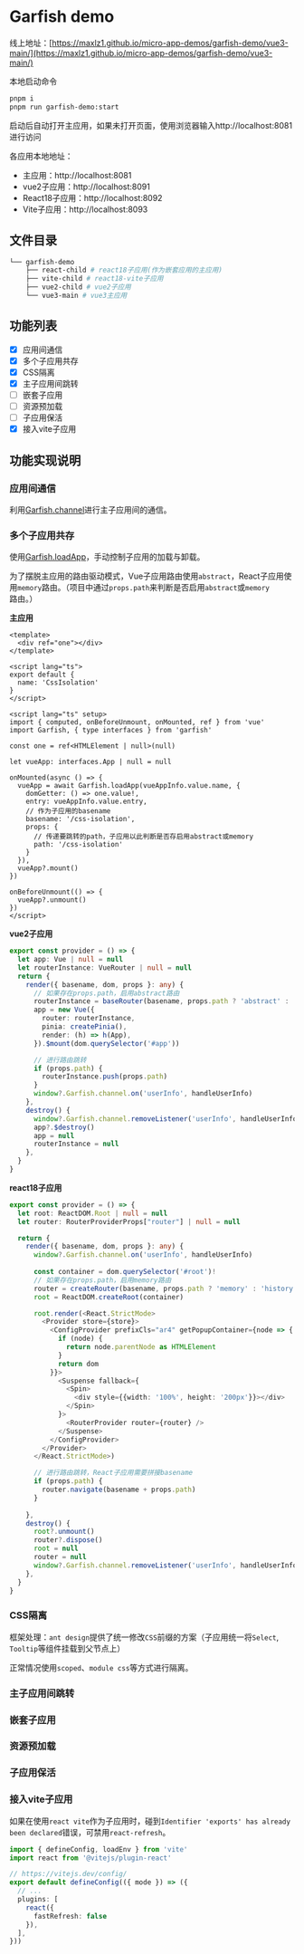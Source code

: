 # Garfish demo

线上地址：[https://maxlz1.github.io/micro-app-demos/garfish-demo/vue3-main/](https://maxlz1.github.io/micro-app-demos/garfish-demo/vue3-main/)

本地启动命令
```bash
pnpm i
pnpm run garfish-demo:start
```

启动后自动打开主应用，如果未打开页面，使用浏览器输入http://localhost:8081进行访问

各应用本地地址：
- 主应用：http://localhost:8081
- vue2子应用：http://localhost:8091
- React18子应用：http://localhost:8092
- Vite子应用：http://localhost:8093


## 文件目录

```bash
└── garfish-demo
    ├── react-child # react18子应用(作为嵌套应用的主应用)
    ├── vite-child # react18-vite子应用
    ├── vue2-child # vue2子应用
    └── vue3-main # vue3主应用
```

## 功能列表

- [x] 应用间通信
- [x] 多个子应用共存
- [x] CSS隔离
- [x] 主子应用间跳转
- [ ] 嵌套子应用
- [ ] 资源预加载
- [ ] 子应用保活
- [x] 接入vite子应用

## 功能实现说明


### 应用间通信

利用[Garfish.channel](https://www.garfishjs.org/api/channel)进行主子应用间的通信。

### 多个子应用共存

使用[Garfish.loadApp](https://www.garfishjs.org/api/loadApp)，手动控制子应用的加载与卸载。

为了摆脱主应用的路由驱动模式，Vue子应用路由使用`abstract`，React子应用使用`memory`路由。（项目中通过`props.path`来判断是否启用`abstract`或`memory`路由。）

**主应用**

```vue
<template>
  <div ref="one"></div>
</template>

<script lang="ts">
export default {
  name: 'CssIsolation'
}
</script>

<script lang="ts" setup>
import { computed, onBeforeUnmount, onMounted, ref } from 'vue'
import Garfish, { type interfaces } from 'garfish'

const one = ref<HTMLElement | null>(null)

let vueApp: interfaces.App | null = null

onMounted(async () => {
  vueApp = await Garfish.loadApp(vueAppInfo.value.name, {
    domGetter: () => one.value!,
    entry: vueAppInfo.value.entry,
    // 作为子应用的basename
    basename: '/css-isolation',
    props: {
      // 传递要跳转的path，子应用以此判断是否存启用abstract或memory
      path: '/css-isolation'
    }
  }),
  vueApp?.mount()
})

onBeforeUnmount(() => {
  vueApp?.unmount()
})
</script>
```

**vue2子应用**

```ts
export const provider = () => {
  let app: Vue | null = null
  let routerInstance: VueRouter | null = null
  return {
    render({ basename, dom, props }: any) {
      // 如果存在props.path，启用abstract路由
      routerInstance = baseRouter(basename, props.path ? 'abstract' : 'history')
      app = new Vue({
        router: routerInstance,
        pinia: createPinia(),
        render: (h) => h(App),
      }).$mount(dom.querySelector('#app'))

      // 进行路由跳转
      if (props.path) {
        routerInstance.push(props.path)
      }
      window?.Garfish.channel.on('userInfo', handleUserInfo)
    },
    destroy() {
      window?.Garfish.channel.removeListener('userInfo', handleUserInfo)
      app?.$destroy()
      app = null
      routerInstance = null
    },
  }
}
```

**react18子应用**

```ts
export const provider = () => {
  let root: ReactDOM.Root | null = null
  let router: RouterProviderProps["router"] | null = null

  return {
    render({ basename, dom, props }: any) {
      window?.Garfish.channel.on('userInfo', handleUserInfo)
      
      const container = dom.querySelector('#root')!
      // 如果存在props.path，启用memory路由
      router = createRouter(basename, props.path ? 'memory' : 'history')
      root = ReactDOM.createRoot(container)

      root.render(<React.StrictMode>
        <Provider store={store}>
          <ConfigProvider prefixCls="ar4" getPopupContainer={node => {
            if (node) {
              return node.parentNode as HTMLElement
            }
            return dom
          }}>
            <Suspense fallback={
              <Spin>
                <div style={{width: '100%', height: '200px'}}></div>
              </Spin>
            }>
              <RouterProvider router={router} />
            </Suspense>
          </ConfigProvider>
        </Provider>
      </React.StrictMode>)

      // 进行路由跳转，React子应用需要拼接basename
      if (props.path) {
        router.navigate(basename + props.path)
      }
      
    },
    destroy() {
      root?.unmount()
      router?.dispose()
      root = null
      router = null
      window?.Garfish.channel.removeListener('userInfo', handleUserInfo)
    },
  }
}
```

### CSS隔离

框架处理：`ant design`提供了统一修改`CSS`前缀的方案（子应用统一将`Select`, `Tooltip`等组件挂载到父节点上）

正常情况使用`scoped`、`module css`等方式进行隔离。

### 主子应用间跳转


### 嵌套子应用


### 资源预加载


### 子应用保活


### 接入vite子应用

如果在使用`react vite`作为子应用时，碰到`Identifier 'exports' has already been declared`错误，可禁用`react-refresh`。

```ts
import { defineConfig, loadEnv } from 'vite'
import react from '@vitejs/plugin-react'

// https://vitejs.dev/config/
export default defineConfig(({ mode }) => ({
  // ...
  plugins: [
    react({
      fastRefresh: false
    }),
  ],
}))
```
